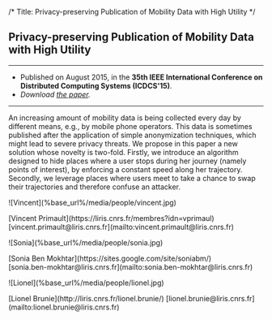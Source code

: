 /*
Title: Privacy-preserving Publication of Mobility Data with High Utility
*/

## Privacy-preserving Publication of Mobility Data with High Utility

<hr />

* Published on August 2015, in the **35th IEEE International Conference on Distributed Computing Systems (ICDCS'15)**.
* *Download <span class="glyphicon glyphicon-file"></span> [the paper](%base_url%/media/icdcs15.pdf).*

<hr />

<div class="abstract" markdown="1">
An increasing amount of mobility data is being collected every day by different means, e.g., by mobile phone operators. This data is sometimes published after the application of simple anonymization techniques, which might lead to severe privacy threats. We propose in this paper a new solution whose novelty is two-fold. Firstly, we introduce an algorithm designed to hide places where a user stops during her journey (namely points of interest), by enforcing a constant speed along her trajectory. Secondly, we leverage places where users meet to take a chance to swap their trajectories and therefore confuse an attacker.
</div>

<div class="container people">
<div class="col-sm-3">
    <p class="people-picture" markdown="1">![Vincent](%base_url%/media/people/vincent.jpg)</p>
    <p class="people-info" markdown="1">
        [Vincent Primault](https://liris.cnrs.fr/membres?idn=vprimaul)<br />
        [vincent.primault@liris.cnrs.fr](mailto:vincent.primault@liris.cnrs.fr)
    </p>
</div>
<div class="col-sm-3">
    <p class="people-picture" markdown="1">![Sonia](%base_url%/media/people/sonia.jpg)</p>
    <p class="people-info" markdown="1">
        [Sonia Ben Mokhtar](https://sites.google.com/site/soniabm/)<br />
        [sonia.ben-mokhtar@liris.cnrs.fr](mailto:sonia.ben-mokhtar@liris.cnrs.fr)
    </p>
</div>
<div class="col-sm-3">
    <p class="people-picture" markdown="1">![Lionel](%base_url%/media/people/lionel.jpg)</p>
    <p class="people-info" markdown="1">
        [Lionel Brunie](http://liris.cnrs.fr/lionel.brunie/)
        [lionel.brunie@liris.cnrs.fr](mailto:lionel.brunie@liris.cnrs.fr)
    </p>
</div>
</div>
